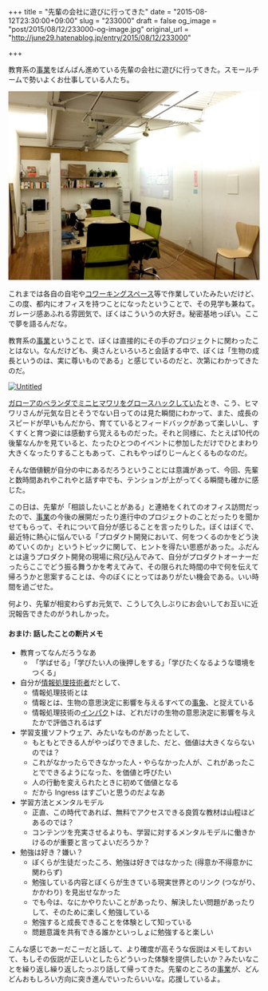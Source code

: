 +++
title = "先輩の会社に遊びに行ってきた"
date = "2015-08-12T23:30:00+09:00"
slug = "233000"
draft = false
og_image = "post/2015/08/12/233000-og-image.jpg"
original_url = "http://june29.hatenablog.jp/entry/2015/08/12/233000"

+++

<p>教育系の<a class="keyword" href="http://d.hatena.ne.jp/keyword/%BB%F6%B6%C8">事業</a>をばんばん進めている先輩の会社に遊びに行ってきた。スモールチームで勢いよくお仕事している人たち。</p>

<p><span itemscope itemtype="http://schema.org/Photograph"><img src="/post/2015/08/12/233000-20150812184634.jpg" alt="f:id:june29:20150812184634j:plain" title="f:id:june29:20150812184634j:plain" class="hatena-fotolife" itemprop="image"></span></p>

<p>これまでは各自の自宅や<a class="keyword" href="http://d.hatena.ne.jp/keyword/%A5%B3%A5%EF%A1%BC%A5%AD%A5%F3%A5%B0%A5%B9%A5%DA%A1%BC%A5%B9">コワーキングスペース</a>等で作業していたみたいだけど、この度、都内にオフィスを持つことになったということで、その見学も兼ねて。ガレージ感あふれる雰囲気で、ぼくはこういうの大好き。秘密基地っぽい。ここで夢を語るんだな。</p>

<p>教育系の<a class="keyword" href="http://d.hatena.ne.jp/keyword/%BB%F6%B6%C8">事業</a>ということで、ぼくは直接的にその手のプロジェクトに関わったことはない。なんだけども、奥さんといろいろと会話する中で、ぼくは「生物の成長というのは、実に尊いものである」と感じているのだと、次第にわかってきたのだ。</p>

<p><a data-flickr-embed="true" href="https://www.flickr.com/photos/june29/4922191059/in/album-72157624433579768/" title="Untitled"><img src="https://farm5.staticflickr.com/4137/4922191059_2a07127ef3_z.jpg" alt="Untitled"></a><script async src="//embedr.flickr.com/assets/client-code.js" charset="utf-8"></script></p>

<p><a href="https://www.flickr.com/photos/june29/sets/72157624433579768" title="2010/07/06〜">ガローアのベランダでミニヒマワリをグロースハックしていた</a>とき、こう、ヒマワリさんが元気な日とそうでない日ってのは見た瞬間にわかって、また、成長のスピードが早いもんだから、育てているとフィードバックがあって楽しいし、すくすくと育つ姿には感動すら覚えるものだった。それと同様に、たとえば10代の後輩なんかを見ていると、たったひとつのイベントに参加しただけでひとまわり大きくなったりすることもあって、これもやっぱりじーんとくるものなのだ。</p>

<p>そんな価値観が自分の中にあるだろうということには意識があって、今回、先輩と数時間あれやこれやと話す中でも、テンションが上がってくる瞬間も確かに感じた。</p>

<p>この日は、先輩が「相談したいことがある」と連絡をくれてのオフィス訪問だったので、<a class="keyword" href="http://d.hatena.ne.jp/keyword/%BB%F6%B6%C8">事業</a>の今後の展開だったり進行中のプロジェクトのことだったりを聞かせてもらって、それについて自分が感じることを言ったりした。ぼくはぼくで、最近特に熱心に悩んでいる「プロダクト開発において、何をつくるのかをどう決めていくのか」というトピックに関して、ヒントを得たい思惑があった。ふだんとは違うプロダクト開発の現場に飛び込んでみて、自分がプロダクトオーナーだったらここでどう振る舞うかを考えてみて、その限られた時間の中で何を伝えて帰ろうかと思案することは、今のぼくにとってはありがたい機会である。いい時間を過ごせた。</p>

<p>何より、先輩が相変わらずお元気で、こうして久しぶりにお会いしてお互いに近況報告できたのがうれしかった。</p>

<h4>おまけ: 話したことの断片メモ</h4>

<ul>
<li>教育ってなんだろうなあ

<ul>
<li>「学ばせる」「学びたい人の後押しをする」「学びたくなるような環境をつくる」</li>
</ul>
</li>
<li>自分が<a class="keyword" href="http://d.hatena.ne.jp/keyword/%BE%F0%CA%F3%BD%E8%CD%FD%B5%BB%BD%D1%BC%D4">情報処理技術者</a>だとして、

<ul>
<li>情報処理技術とは</li>
<li>情報とは、生物の意思決定に影響を与えるすべての<a class="keyword" href="http://d.hatena.ne.jp/keyword/%BB%F6%BE%DD">事象</a>、と捉えている</li>
<li>情報処理技術の<a class="keyword" href="http://d.hatena.ne.jp/keyword/%A5%A4%A5%F3%A5%D1%A5%AF">インパク</a>トは、どれだけの生物の意思決定に影響を与えたかで評価されるはず</li>
</ul>
</li>
<li>学習支援ソフトウェア、みたいなものがあったとして、

<ul>
<li>もともとできる人がやっぱりできました、だと、価値は大きくならないのでは？</li>
<li>これがなかったらできなかった人・やらなかった人が、これがあったことでできるようになった、を価値と呼びたい</li>
<li>人の行動を変えられたときに初めて価値となる</li>
<li>だから Ingress はすごいと思うのだよなあ</li>
</ul>
</li>
<li>学習方法とメンタルモデル

<ul>
<li>正直、この時代であれば、無料でアクセスできる良質な教材は山程ほどあるのでは？</li>
<li>コンテンツを充実させるよりも、学習に対するメンタルモデルに働きかけるのが重要と言ってよいだろうか？</li>
</ul>
</li>
<li>勉強は好き？嫌い？

<ul>
<li>ぼくらが生徒だったころ、勉強は好きではなかった (得意か不得意かに関わらず)</li>
<li>勉強している内容とぼくらが生きている現実世界とのリンク (つながり、かかわり) を見出せなかった</li>
<li>でも今は、なにかやりたいことがあったり、解決したい問題があったりして、そのために楽しく勉強している</li>
<li>勉強すると成長できることを体験として知っている</li>
<li>問題意識を共有できる誰かといっしょに勉強すると楽しい</li>
</ul>
</li>
</ul>


<p>こんな感じであーだこーだと話して、より確度が高そうな仮説はメモしておいて、もしその仮説が正しいとしたらどういった体験を提供したいか？みたいなことを繰り返し繰り返したっぷり話して帰ってきた。先輩のところの<a class="keyword" href="http://d.hatena.ne.jp/keyword/%BB%F6%B6%C8">事業</a>が、どんどんおもしろい方向に突き進んでいったらいいな。応援しているよ。</p>
